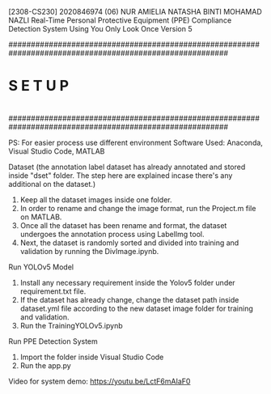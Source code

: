 [2308-CS230] 2020846974 (06) NUR AMIELIA NATASHA BINTI MOHAMAD NAZLI 
Real-Time Personal Protective Equipment (PPE) Compliance Detection System Using You Only Look Once Version 5


#########################################################################################################
#													#
#													#
#				S	E	T	U	P					#
#													#
#													#
#########################################################################################################

PS: For easier process use different environment
Software Used: Anaconda, Visual Studio Code, MATLAB


Dataset (the annotation label dataset has already annotated and stored inside "dset" folder. The step here are explained incase there's any additional on the dataset.)
1. Keep all the dataset images inside one folder.
2. In order to rename and change the image format, run the Project.m file on MATLAB.
3. Once all the dataset has been rename and format, the dataset undergoes the annotation process using LabelImg tool.
4. Next, the dataset is randomly sorted and divided into training and validation by running the DivImage.ipynb.


Run YOLOv5 Model
1. Install any necessary requirement inside the Yolov5 folder under requirement.txt file.
2. If the dataset has already change, change the dataset path inside dataset.yml file according to the new dataset image folder for training and validation.
3. Run the TrainingYOLOv5.ipynb


Run PPE Detection System
1. Import the folder inside Visual Studio Code
2. Run the app.py


Video for system demo: https://youtu.be/LctF6mAIaF0
